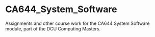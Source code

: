 # CA644_System_Software
Assignments and other course work for the CA644 System Software module, part of the DCU Computing Masters. 
